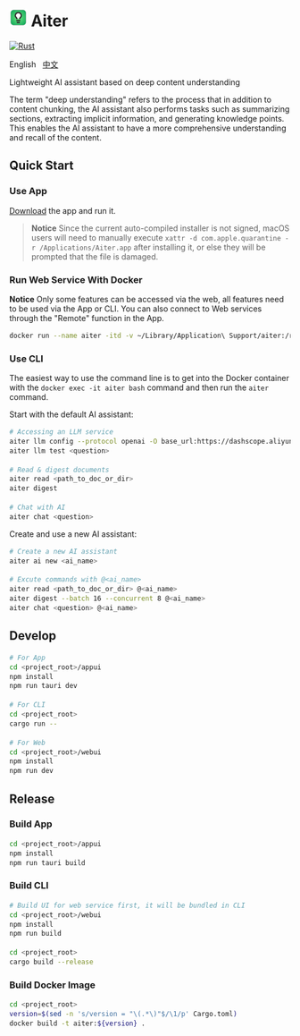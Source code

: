 # ![](logo.png) Aiter

[![Rust](https://github.com/vvlookman/aiter/actions/workflows/build.yml/badge.svg)](https://github.com/vvlookman/aiter/actions/workflows/build.yml)

English &nbsp; [中文](README.zh-CN.md)

Lightweight AI assistant based on deep content understanding

The term "deep understanding" refers to the process that in addition to content chunking, the AI assistant also performs tasks such as summarizing sections, extracting implicit information, and generating knowledge points. This enables the AI assistant to have a more comprehensive understanding and recall of the content.

## Quick Start

### Use App

[Download](https://github.com/vvlookman/aiter/releases) the app and run it.

> **Notice** Since the current auto-compiled installer is not signed, macOS users will need to manually execute `xattr -d com.apple.quarantine -r /Applications/Aiter.app` after installing it, or else they will be prompted that the file is damaged.

### Run Web Service With Docker

**Notice** Only some features can be accessed via the web, all features need to be used via the App or CLI. You can also connect to Web services through the "Remote" function in the App.

```sh
docker run --name aiter -itd -v ~/Library/Application\ Support/aiter:/root/.local/share/aiter -p 6868:6868 vvlookman/aiter
```

### Use CLI

The easiest way to use the command line is to get into the Docker container with the `docker exec -it aiter bash` command and then run the `aiter` command.

Start with the default AI assistant:

```sh
# Accessing an LLM service
aiter llm config --protocol openai -O base_url:https://dashscope.aliyuncs.com/compatible-mode/v1 -O api_key:sk-xxx -O model:qwen-max-latest qwen
aiter llm test <question>

# Read & digest documents
aiter read <path_to_doc_or_dir>
aiter digest

# Chat with AI
aiter chat <question>
```

Create and use a new AI assistant:

```sh
# Create a new AI assistant
aiter ai new <ai_name>

# Excute commands with @<ai_name>
aiter read <path_to_doc_or_dir> @<ai_name>
aiter digest --batch 16 --concurrent 8 @<ai_name>
aiter chat <question> @<ai_name>
```

## Develop

```sh
# For App
cd <project_root>/appui
npm install
npm run tauri dev

# For CLI
cd <project_root>
cargo run --

# For Web
cd <project_root>/webui
npm install
npm run dev
```

## Release

### Build App

```sh
cd <project_root>/appui
npm install
npm run tauri build
```

### Build CLI

```sh
# Build UI for web service first, it will be bundled in CLI
cd <project_root>/webui
npm install
npm run build

cd <project_root>
cargo build --release
```

### Build Docker Image

```sh
cd <project_root>
version=$(sed -n 's/version = "\(.*\)"$/\1/p' Cargo.toml)
docker build -t aiter:${version} .
```
